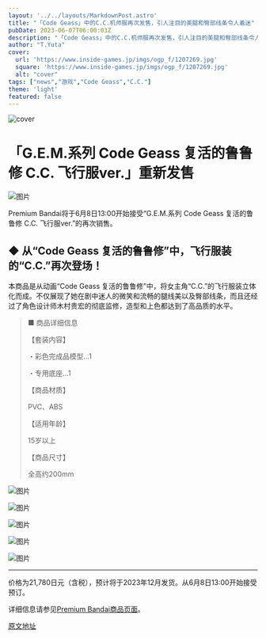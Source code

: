 ```yaml
---
layout: '../../layouts/MarkdownPost.astro'
title: "「Code Geass」中的C.C.机师服再次发售，引人注目的美腿和臀部线条令人着迷"
pubDate: 2023-06-07T06:00:03Z
description: "「Code Geass」中的C.C.机师服再次发售，引人注目的美腿和臀部线条令人着迷"
author: "T.Yuta"
cover:
  url: 'https://www.inside-games.jp/imgs/ogp_f/1207269.jpg'
  square: 'https://www.inside-games.jp/imgs/ogp_f/1207269.jpg'
  alt: "cover"
tags: ["news","游戏","Code Geass","C.C."]
theme: 'light'
featured: false
---
```


![cover](https://www.inside-games.jp/imgs/ogp_f/1207269.jpg)

# 「G.E.M.系列 Code Geass 复活的鲁鲁修 C.C. 飞行服ver.」重新发售

![图片](https://www.inside-games.jp/imgs/zoom/1207270.jpg)

Premium Bandai将于6月8日13:00开始接受“G.E.M.系列 Code Geass 复活的鲁鲁修 C.C. 飞行服ver.”的再次销售。

## ◆ 从“Code Geass 复活的鲁鲁修”中，飞行服装的“C.C.”再次登场！

本商品是从动画“Code Geass 复活的鲁鲁修”中，将女主角“C.C.”的飞行服装立体化而成。不仅展现了她在剧中迷人的微笑和流畅的腿线美以及臀部线条，而且还经过了角色设计师木村贵宏的彻底监修，造型和上色都达到了高品质的水平。

> ■ 商品详细信息
>
> 【套装内容】
>
> ・彩色完成品模型...1
>
> ・专用底座...1
>
> 【商品材质】
>
> PVC、ABS
>
> 【适用年龄】
>
> 15岁以上
>
> 【商品尺寸】
>
> 全高约200mm

![图片](https://www.inside-games.jp/imgs/zoom/1207271.jpg)

![图片](https://www.inside-games.jp/imgs/zoom/1207272.jpg)

![图片](https://www.inside-games.jp/imgs/zoom/1207274.jpg)

![图片](https://www.inside-games.jp/imgs/zoom/1207275.jpg)

![图片](https://www.inside-games.jp/imgs/zoom/1207276.jpg)

<hr>

价格为21,780日元（含税），预计将于2023年12月发货。从6月8日13:00开始接受预订。

详细信息请参见[Premium Bandai商品页面](https://p-bandai.jp/item/item-1000194295/?source=csearch&medium=pc)。

  [原文地址](https://www.inside-games.jp/article/2023/06/07/146411.html)